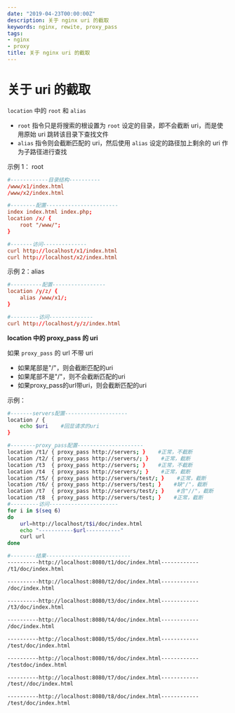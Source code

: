 ```yaml
---
date: "2019-04-23T00:00:00Z"
description: 关于 nginx uri 的截取
keywords: nginx, rewite, proxy_pass
tags:
- nginx
- proxy
title: 关于 nginx uri 的截取
---
```


# 关于 uri 的截取

`location` 中的 `root` 和 `alias`

+ `root` 指令只是将搜索的根设置为 `root` 设定的目录，即不会截断 uri，而是使用原始 uri 跳转该目录下查找文件
+ `alias` 指令则会截断匹配的 uri，然后使用 `alias` 设定的路径加上剩余的 uri 作为子路径进行查找

示例 1： root

```conf
#------------目录结构----------
/www/x1/index.html
/www/x2/index.html

#--------配置-----------------------
index index.html index.php;
location /x/ {
    root "/www/";
}

#-------访问--------------
curl http://localhost/x1/index.html
curl http://localhost/x2/index.html

```

示例 2：alias

```conf
#----------配置-----------------
location /y/z/ {
    alias /www/x1/;
}

#---------访问--------------
curl http://localhost/y/z/index.html

```


**location 中的 proxy_pass 的 uri**

如果 `proxy_pass` 的 url 不带 uri

+ 如果尾部是"/"，则会截断匹配的uri
+ 如果尾部不是"/"，则不会截断匹配的uri
+ 如果proxy_pass的url带uri，则会截断匹配的uri

示例：
```bash
#-------servers配置--------------------
location / {
    echo $uri    #回显请求的uri
}

#--------proxy_pass配置---------------------
location /t1/ { proxy_pass http://servers; }    #正常，不截断
location /t2/ { proxy_pass http://servers/; }    #正常，截断
location /t3  { proxy_pass http://servers; }    #正常，不截断
location /t4  { proxy_pass http://servers/; }    #正常，截断
location /t5/ { proxy_pass http://servers/test/; }    #正常，截断
location /t6/ { proxy_pass http://servers/test; }    #缺"/"，截断
location /t7  { proxy_pass http://servers/test/; }    #含"//"，截断
location /t8  { proxy_pass http://servers/test; }    #正常，截断
#---------访问----------------------
for i in $(seq 6)
do
    url=http://localhost/t$i/doc/index.html
    echo "-----------$url-----------"
    curl url
done

#--------结果---------------------------
----------http://localhost:8080/t1/doc/index.html------------
/t1/doc/index.html

----------http://localhost:8080/t2/doc/index.html------------
/doc/index.html

----------http://localhost:8080/t3/doc/index.html------------
/t3/doc/index.html

----------http://localhost:8080/t4/doc/index.html------------
/doc/index.html

----------http://localhost:8080/t5/doc/index.html------------
/test/doc/index.html

----------http://localhost:8080/t6/doc/index.html------------
/testdoc/index.html

----------http://localhost:8080/t7/doc/index.html------------
/test//doc/index.html

----------http://localhost:8080/t8/doc/index.html------------
/test/doc/index.html
```
